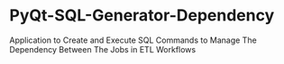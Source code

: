 # PyQt-SQL-Generator-Dependency
Application to Create and Execute SQL Commands to Manage The Dependency Between The Jobs in ETL Workflows
